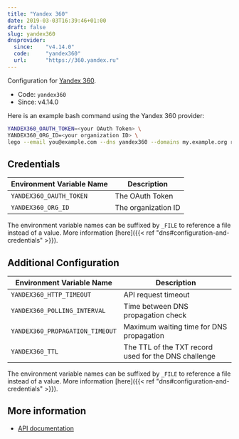 ```yaml
---
title: "Yandex 360"
date: 2019-03-03T16:39:46+01:00
draft: false
slug: yandex360
dnsprovider:
  since:    "v4.14.0"
  code:     "yandex360"
  url:      "https://360.yandex.ru"
---
```


<!-- THIS DOCUMENTATION IS AUTO-GENERATED. PLEASE DO NOT EDIT. -->
<!-- providers/dns/yandex360/yandex360.toml -->
<!-- THIS DOCUMENTATION IS AUTO-GENERATED. PLEASE DO NOT EDIT. -->


Configuration for [Yandex 360](https://360.yandex.ru).


<!--more-->

- Code: `yandex360`
- Since: v4.14.0


Here is an example bash command using the Yandex 360 provider:

```bash
YANDEX360_OAUTH_TOKEN=<your OAuth Token> \
YANDEX360_ORG_ID=<your organization ID> \
lego --email you@example.com --dns yandex360 --domains my.example.org run
```




## Credentials

| Environment Variable Name | Description |
|-----------------------|-------------|
| `YANDEX360_OAUTH_TOKEN` | The OAuth Token |
| `YANDEX360_ORG_ID` | The organization ID |

The environment variable names can be suffixed by `_FILE` to reference a file instead of a value.
More information [here]({{< ref "dns#configuration-and-credentials" >}}).


## Additional Configuration

| Environment Variable Name | Description |
|--------------------------------|-------------|
| `YANDEX360_HTTP_TIMEOUT` | API request timeout |
| `YANDEX360_POLLING_INTERVAL` | Time between DNS propagation check |
| `YANDEX360_PROPAGATION_TIMEOUT` | Maximum waiting time for DNS propagation |
| `YANDEX360_TTL` | The TTL of the TXT record used for the DNS challenge |

The environment variable names can be suffixed by `_FILE` to reference a file instead of a value.
More information [here]({{< ref "dns#configuration-and-credentials" >}}).




## More information

- [API documentation](https://yandex.ru/dev/api360/doc/ref/DomainDNSService.html)

<!-- THIS DOCUMENTATION IS AUTO-GENERATED. PLEASE DO NOT EDIT. -->
<!-- providers/dns/yandex360/yandex360.toml -->
<!-- THIS DOCUMENTATION IS AUTO-GENERATED. PLEASE DO NOT EDIT. -->
